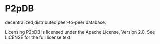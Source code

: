 # P2pDB

decentralized,distributed,peer-to-peer database.

Licensing
P2pDB is licensed under the Apache License, Version 2.0. See LICENSE for the full license text.



